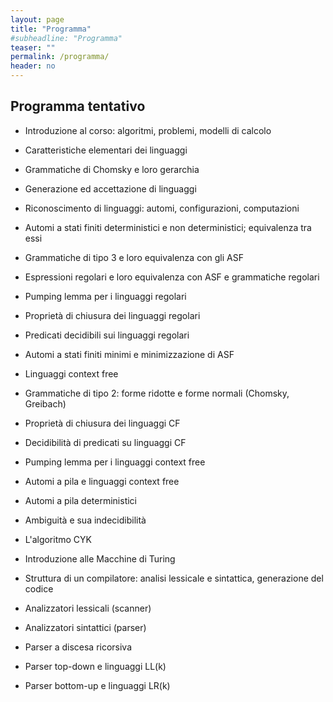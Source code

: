 ```yaml
---
layout: page
title: "Programma"
#subheadline: "Programma"
teaser: ""
permalink: /programma/
header: no
---
```

## Programma tentativo

* Introduzione al corso: algoritmi, problemi, modelli di calcolo
* Caratteristiche elementari dei linguaggi
* Grammatiche di Chomsky e loro gerarchia
* Generazione ed accettazione di linguaggi
* Riconoscimento di linguaggi: automi, configurazioni, computazioni
* Automi a stati finiti deterministici e non deterministici; equivalenza tra essi
* Grammatiche di tipo 3 e loro equivalenza con gli ASF
* Espressioni regolari e loro equivalenza con ASF e grammatiche regolari
* Pumping lemma per i linguaggi regolari
* Proprietà di chiusura dei linguaggi regolari
* Predicati decidibili sui linguaggi regolari
* Automi a stati finiti minimi e minimizzazione di ASF
 
* Linguaggi context free
* Grammatiche di tipo 2: forme ridotte e forme normali (Chomsky, Greibach)
* Proprietà di chiusura dei linguaggi CF
* Decidibilità di predicati su linguaggi CF
* Pumping lemma per i linguaggi context free
* Automi a pila e linguaggi context free
* Automi a pila deterministici
* Ambiguità e sua indecidibilità
* L'algoritmo CYK

* Introduzione alle Macchine di Turing

* Struttura di un compilatore: analisi lessicale e sintattica, generazione del codice
* Analizzatori lessicali (scanner)
* Analizzatori sintattici (parser)
* Parser a discesa ricorsiva
* Parser top-down e linguaggi LL(k)
* Parser bottom-up e linguaggi LR(k)